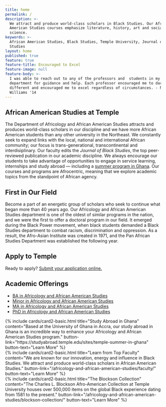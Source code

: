```yaml
---
title: home
permalink: /
description: >-
  We attract and produce world-class scholars in Black Studies. Our African
  American Studies courses emphasize literature, history, art and social
  science.
keywords: >-
  African American Studies, Black Studies, Temple University, Journal of Black
  Studies
layout: home
published: true
feature: true
feature-title: Encouraged to Excel
feature-image: null
feature-body: >-
  I was able to reach out to any of the professors and  students in my
  department for guidance and help. Each professor encouraged me to dare to be
  different and encouraged me to excel regardless of circumstances. - NeShae
  Williams '14
---
```

## African American Studies at Temple
The Department of Africology and African American Studies attracts and produces world-class scholars in our discipline and we have more African American students than any other university in the Northeast. We constantly seek to expand links with the local, national and international African community; our focus is trans-generational, transcontinental and interdisiplinary. Our faculty edits the _Journal of Black Studies_, the top peer-reviewed publication in our academic discipline. We always encourage our students to take advantage of opportunities to engage in service learning, internships and study abroad — including a [summer program in Ghana](https://studyabroad.temple.edu/sites/temple-summer-in-ghana). Our courses and programs are Afrocentric, meaning that we explore academic topics from the standpoint of African agency.

## First in Our Field
Become a part of an energetic group of scholars who seek to continue what began more than 40 years ago. Our Africology and African American Studies department is one of the oldest of similar programs in the nation, and we were the first to offer a doctoral program in our field. It emerged during the Black Power movement, when black students demanded a Black Studies department to combat racism, discrimination and oppression. As a result, the Afro-Asian Institute was created in 1971, and the Pan African Studies Department was established the following year.

## Apply to Temple
Ready to apply? [Submit your application online.](http://admissions.temple.edu/apply)

## Academic Offerings
- [BA in Africology and African American Studies](http://bulletin.temple.edu/undergraduate/liberal-arts/africology-african-american-studies/ba-africology-african-american-studies/)
- [Minor in Africology and African American Studies](http://bulletin.temple.edu/undergraduate/liberal-arts/africology-african-american-studies/minor-africology-african-american-studies/)
- [MA in Africology and African American Studies](http://bulletin.temple.edu/graduate/scd/cla/africology-african-american-studies-ma/)
- [PhD in Africology and African American Studies](http://bulletin.temple.edu/graduate/scd/cla/africology-african-american-studies-phd/)

<div class="row row-wide">
  <div class="col m12 l4">{% include cards/card2-basic.html
    title="Study Abroad in Ghana"
    content="Based at the University of Ghana in Accra, our study abroad in Ghana is an incredible way to enhance your Africology and African American Studies program."
    button-link="https://studyabroad.temple.edu/sites/temple-summer-in-ghana"
    button-text="Learn More" %}
  </div>
  <div class="row row-wide">
    <div class="col m12 l4">{% include cards/card2-basic.html
      title="Learn from Top Faculty"
      content="We are known for our innovation, energy and influence in Black Studies. We attract and produce world-class scholars in African American Studies."
      button-link="/africology-and-african-american-studies/faculty/"
      button-text="Learn More" %}
    </div>
    <div class="row row-wide">
      <div class="col m12 l4">{% include cards/card2-basic.html
        title="The Blockson Collection"
        content="The Charles L. Blockson Afro-American Collection at Temple University houses over 500,000 items on the global Black experience dating from 1581 to the present."
        button-link="/africology-and-african-american-studies/blockson-collection/"
        button-text="Learn More" %}
      </div>
</div>
